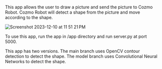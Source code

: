 This app allows the user to draw a picture and send the picture to Cozmo Robot. Cozmo Robot will detect a shape from the picture and move according to the shape.

![Screenshot 2023-12-10 at 11 51 21 PM](https://github.com/mingilee98/cozmo-shape-detect/assets/60719119/383e8d27-efce-464e-b374-51a50280e9d7)

To use this app, run the app in /app directory and run server.py at port 5000.

This app has two versions. The main branch uses OpenCV contour detection to detect the shape. The model branch uses Convolutional Neural Networks to detect the shape.

